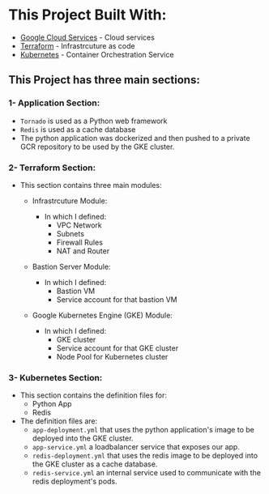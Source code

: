 # This Project Built With:

- [Google Cloud Services](https://cloud.google.com/) - Cloud services
- [Terraform](https://www.terraform.io/) - Infrastrcuture as code
- [Kubernetes](https://kubernetes.io) - Container Orchestration Service


## This Project has three main sections:

### 1- Application Section:
- `Tornado` is used as a Python web framework
- `Redis` is used as a cache database
- The python application was dockerized and then pushed to a private GCR repository to be used by the GKE cluster.

### 2- Terraform Section:
- This section contains three main modules:
    - Infrastrcuture Module:
        - In which I defined:
            - VPC Network
            - Subnets
            - Firewall Rules
            - NAT and Router
    
    - Bastion Server Module:
        - In which I defined:
            - Bastion VM
            - Service account for that bastion VM
    
    - Google Kubernetes Engine (GKE) Module:
        - In which I defined:
            - GKE cluster
            - Service account for that GKE cluster
            - Node Pool for Kubernetes cluster

### 3- Kubernetes Section:
- This section contains the definition files for:
    - Python App
    - Redis
- The definition files are:
    - `app-deployment.yml` that uses the python application's image to be deployed into the GKE cluster.
    - `app-service.yml` a loadbalancer service that exposes our app.
    - `redis-deployment.yml` that uses the redis image to be deployed into the GKE cluster as a cache database.
    - `redis-service.yml` an internal service used to communicate with the redis deployment's pods.